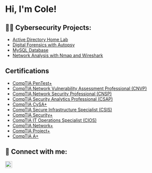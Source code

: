 <h1>Hi, I'm Cole! </h1>

<h2>👨‍💻 Cybersecurity Projects:</h2>

- [Active Directory Home Lab](https://github.com/Cyber-Cole/Active_Directory_Home_Lab)
- [Digital Forensics with Autopsy](https://github.com/Cyber-Cole/Digital_Forensics_with_Autopsy)
- [MySQL Database](https://github.com/Cyber-Cole/MySQL_Database_Lab)
- [Network Analysis with Nmap and Wireshark](https://github.com/Cyber-Cole/Network_Analysis_with_NMAP_and_Wireshark)

<h2>Certifications</h2>

- [CompTIA PenTest+](https://www.credly.com/badges/f89775ec-3a3a-4f96-856e-d9a970dc6752/public_url)
- [CompTIA Network Vulnerability Assessment Professional (CNVP)](https://www.credly.com/badges/86741f59-3d02-4201-b62a-1c1586278ee5/public_url)
- [CompTIA Network Security Professional (CNSP)](https://www.credly.com/badges/09e17cb6-28ac-4d70-92ec-83399e2e41bc/public_url)
- [CompTIA Security Analytics Professional (CSAP)](https://www.credly.com/badges/f5adfefb-7683-4d3a-8cfc-516ecfdbfe9c/public_url)
- [CompTIA CySA+](https://www.credly.com/badges/fc2d56ba-efea-40ea-81ec-b2c2b2b570c0/public_url)
- [CompTIA Secure Infrastructure Specialist (CSIS)](https://www.credly.com/badges/46cab6b4-2734-4d17-af5c-38108b20b3ed/public_url)
- [CompTIA Security+](https://www.credly.com/badges/1571a3dd-0305-43ff-936c-9b833a208118/public_url)
- [CompTIA IT Operations Specialist (CIOS)](https://www.credly.com/badges/aac64368-31e7-48e9-a790-9aba3197d635/public_url)
- [CompTIA Network+](https://www.credly.com/badges/f7c11a88-aac0-4c14-8f94-cfbdc48ef226/public_url)
- [CompTIA Project+](https://www.credly.com/badges/2713a04d-6a9b-4c92-b052-9b33cef396d1/public_url)
- [CompTIA A+](https://www.credly.com/badges/a582c6c3-d20c-43de-8f03-fb1e1fe6005b/public_url)
  

<h2> 🤳 Connect with me:</h2>

[<img align="left" alt="ColeBowers | LinkedIn" width="22px" src="https://cdn.jsdelivr.net/npm/simple-icons@v3/icons/linkedin.svg" />][linkedin]

[linkedin]: https://www.linkedin.com/in/lesliecolebowers/

<!--
**joshmadakor1/joshmadakor1** is a ✨ _special_ ✨ repository because its `README.md` (this file) appears on your GitHub profile.

Here are some ideas to get you started:

- 🔭 I’m currently working on ...
- 🌱 I’m currently learning ...
- 👯 I’m looking to collaborate on ...
- 🤔 I’m looking for help with ...
- 💬 Ask me about ...
- 📫 How to reach me: ...
- 😄 Pronouns: ...
- ⚡ Fun fact: ...
-->
